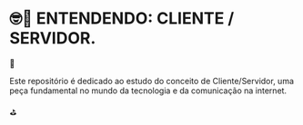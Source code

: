 # 🤓📘 ENTENDENDO: CLIENTE / SERVIDOR.

🚩 

Este repositório é dedicado ao estudo do conceito de Cliente/Servidor, uma peça fundamental no mundo da tecnologia e da comunicação na internet. 

⛳

